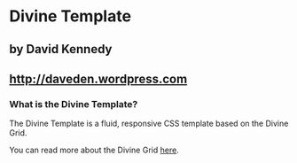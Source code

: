 # Divine Template
## by David Kennedy
## http://daveden.wordpress.com

### What is the Divine Template?

The Divine Template is a fluid, responsive CSS template based on the Divine Grid.

You can read more about the Divine Grid [here](http://www.github.com/davidkennedy85/DivineGrid).
